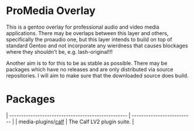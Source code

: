 ProMedia Overlay
================

This is a gentoo overlay for professional audio and video media applications. There may be overlaps between this layer
and others, specifically the proaudio one, but this layer intends to build on top of standard Gentoo and not incorporate
any wierdness that causes blockages where they shouldn't be, e.g. lash-original!!!

Another aim is to for this to be as stable as possible. There may be packages which have no releases and are only
distributed via source repositories. I will aim to make sure that the downloaded source does build.

Packages
========

| -------------------------------------------------- | -------------------------- |
| media-plugins/[calf](http://calf-studio-gear.org/) | The Calf LV2 plugin suite. |
